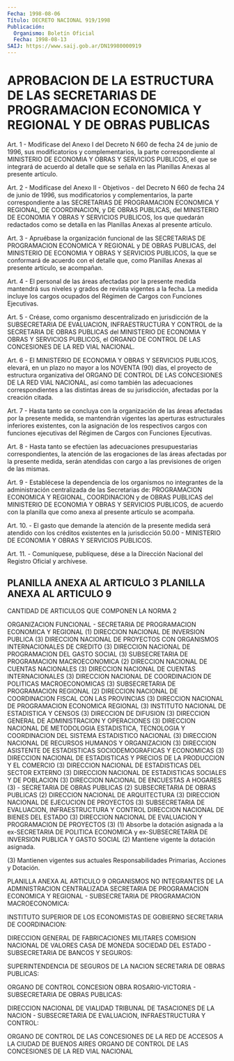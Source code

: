 ```yaml
---
Fecha: 1998-08-06
Título: DECRETO NACIONAL 919/1998
Publicación:
  Organismo: Boletín Oficial
  Fecha: 1998-08-13
SAIJ: https://www.saij.gob.ar/DN19980000919
---
```

# APROBACION DE LA ESTRUCTURA DE LAS SECRETARIAS DE PROGRAMACION ECONOMICA Y REGIONAL Y DE OBRAS PUBLICAS

<a id="1"></a>
Art. 1 - Modifícase  del  Anexo I del Decreto N 660 de fecha 24 de junio de 1996, sus modificatorios  y  complementarios,  la parte correspondiente  al  MINISTERIO  DE  ECONOMIA  Y  OBRAS Y SERVICIOS PUBLICOS, el que se integrará de acuerdo al detalle  que  se señala en las Planillas Anexas al presente artículo.

<a id="2"></a>
Art. 2 - Modifícase del Anexo II - Objetivos - del Decreto N 660 de fecha 24 de junio de 1996, sus modificatorios y complementarios, la parte correspondiente a las SECRETARIAS DE PROGRAMACION ECONOMICA Y REGIONAL,  DE COORDINACION, y DE OBRAS PUBLICAS, del MINISTERIO  DE ECONOMIA Y OBRAS  Y SERVICIOS PUBLICOS, los que quedarán redactados como  se detalla en  las  Planillas  Anexas  al  presente  artículo.

<a id="3"></a>
Art. 3  - Apruébase la organización funcional de las SECRETARIAS DE PROGRAMACION   ECONOMICA  Y  REGIONAL  y  DE  OBRAS  PUBLICAS,  del MINISTERIO DE ECONOMIA  Y  OBRAS  Y  SERVICIOS  PUBLICOS, la que se conformará de acuerdo con el detalle que, como Planillas  Anexas al presente artículo, se acompañan.

<a id="4"></a>
Art. 4 - El personal de las áreas afectadas por la presente  medida mantendrá  sus niveles y grados de revista vigentes a la fecha.  La medida incluye  los  cargos  ocupados  del  Régimen  de  Cargos con Funciones Ejecutivas.

<a id="5"></a>
Art. 5 - Créase, como organismo descentralizado en jurisdicción  de la  SUBSECRETARIA  DE  EVALUACION,  INFRAESTRUCTURA Y CONTROL de la SECRETARIA DE OBRAS PUBLICAS del MINISTERIO  DE  ECONOMIA Y OBRAS Y SERVICIOS PUBLICOS, el ORGANO DE CONTROL DE LAS CONCESIONES  DE  LA RED VIAL NACIONAL.

<a id="6"></a>
Art.  6  -  El MINISTERIO DE ECONOMIA Y OBRAS Y SERVICIOS PUBLICOS, elevará, en un  plazo no mayor a los NOVENTA (90) días, el proyecto de estructura organizativa del ORGANO DE CONTROL DE LAS CONCESIONES DE  LA  RED  VIAL  NACIONAL,  así  como  también  las  adecuaciones correspondientes  a  las    distintas  áreas  de  su  jurisdicción, afectadas por la creación citada.

<a id="7"></a>
Art. 7 - Hasta tanto se concluya  con  la organización de las áreas afectadas  por  la  presente  medida,  se mantendrán  vigentes  las aperturas estructurales inferiores existentes, con la asignación de los  respectivos  cargos con funciones ejecutivas  del  Régimen  de Cargos con Funciones Ejecutivas.

<a id="8"></a>
Art. 8 - Hasta tanto  se  efectúen las adecuaciones presupuestarias correspondientes, la atención  de  las  erogaciones  de  las  áreas afectadas  por  la presente medida, serán atendidas con cargo a las previsiones de origen de las mismas.

<a id="9"></a>
Art. 9 - Establécese la dependencia de los organismos no integrantes de la  administración  centralizada  de las Secretarias de:  PROGRAMACION  ECONOMICA Y REGIONAL, COORDINACION  y  de  OBRAS PUBLICAS del MINISTERIO  DE  ECONOMIA Y OBRAS Y SERVICIOS PUBLICOS, de acuerdo con la planilla que  como  anexa al presente artículo se acompaña.

<a id="10"></a>
Art. 10. - El gasto que demande la atención  de  la presente medida será atendido con los créditos existentes en la jurisdicción  50.00 -    MINISTERIO  DE  ECONOMIA  Y  OBRAS  Y  SERVICIOS  PUBLICOS.

<a id="11"></a>
Art. 11.  -  Comuníquese,  publíquese, dése a la Dirección Nacional del Registro Oficial y archívese.

## PLANILLA ANEXA AL ARTICULO 3 PLANILLA ANEXA AL ARTICULO 9

CANTIDAD DE ARTICULOS QUE COMPONEN LA NORMA 2

<a id="1"></a>
ORGANIZACION FUNCIONAL - SECRETARIA DE PROGRAMACION ECONOMICA Y REGIONAL (1) DIRECCION NACIONAL DE INVERSION PUBLICA (3) DIRECCION NACIONAL DE PROYECTOS CON  ORGANISMOS  INTERNACIONALES DE CREDITO (3) DIRECCION NACIONAL DE PROGRAMACION DEL GASTO SOCIAL (3) SUBSECRETARIA DE PROGRAMACION MACROECONOMICA (2) DIRECCION NACIONAL DE CUENTAS NACIONALES (3) DIRECCION NACIONAL DE CUENTAS INTERNACIONALES (3) DIRECCION NACIONAL DE COORDINACION DE POLITICAS MACROECONOMICAS (3) SUBSECRETARIA DE PROGRAMACION REGIONAL (2) DIRECCION  NACIONAL DE COORDINACION FISCAL CON LAS  PROVINCIAS  (3) DIRECCION  NACIONAL    DE    PROGRAMACION  ECONOMICA  REGIONAL  (3) INSTITUTO NACIONAL DE ESTADISTICA Y CENSOS (3) DIRECCION DE DIFUSION (3) DIRECCION GENERAL DE ADMINISTRACION Y OPERACIONES (3) DIRECCION  NACIONAL  DE  METODOLOGIA    ESTADISTICA,  TECNOLOGIA  Y COORDINACION DEL SISTEMA ESTADISTICO NACIONAL (3) DIRECCION  NACIONAL  DE  RECURSOS  HUMANOS  Y    ORGANIZACION (3) DIRECCION  ASISTENTE DE ESTADISTICAS SOCIODEMOGRAFICAS Y ECONOMICAS (3) DIRECCION NACIONAL  DE ESTADISTICAS Y PRECIOS DE LA PRODUCCION Y EL COMERCIO (3) DIRECCION  NACIONAL  DE    ESTADISTICAS   DEL  SECTOR  EXTERNO  (3) DIRECCION  NACIONAL DE ESTADISTICAS SOCIALES  Y  DE  POBLACION  (3) DIRECCION NACIONAL DE ENCUESTAS A HOGARES (3) - SECRETARIA DE OBRAS PUBLICAS (2) SUBSECRETARIA DE OBRAS PUBLICAS (2) DIRECCION NACIONAL DE ARQUITECTURA (3) DIRECCION NACIONAL DE EJECUCION DE PROYECTOS (3) SUBSECRETARIA DE EVALUACION, INFRAESTRUCTURA Y CONTROL DIRECCION NACIONAL DE BIENES DEL ESTADO (3) DIRECCION NACIONAL  DE  EVALUACION  Y PROGRAMACION DE PROYECTOS (3) (1)  Absorbe la dotación asignada a la  ex-SECRETARIA  DE  POLITICA ECONOMICA  y  ex-SUBSECRETARIA  DE INVERSION PUBLICA Y GASTO SOCIAL (2) Mantiene vigente la dotación asignada.

(3)  Mantienen vigentes sus actuales  Responsabilidades  Primarias, Acciones y Dotación.

<a id="2"></a>
PLANILLA ANEXA AL ARTICULO 9 ORGANISMOS    NO  INTEGRANTES  DE  LA  ADMINISTRACION  CENTRALIZADA SECRETARIA DE PROGRAMACION ECONOMICA Y REGIONAL - SUBSECRETARIA DE PROGRAMACION MACROECONOMICA:

INSTITUTO SUPERIOR DE LOS ECONOMISTAS DE GOBIERNO SECRETARIA DE COORDINACION:

DIRECCION GENERAL DE FABRICACIONES MILITARES COMISION NACIONAL DE VALORES CASA DE MONEDA SOCIEDAD DEL ESTADO - SUBSECRETARIA DE BANCOS Y SEGUROS:

SUPERINTENDENCIA DE SEGUROS DE LA NACION SECRETARIA DE OBRAS PUBLICAS:

ORGANO DE CONTROL CONCESION OBRA ROSARIO-VICTORIA - SUBSECRETARIA DE OBRAS PUBLICAS:

DIRECCION NACIONAL DE VIALIDAD TRIBUNAL DE TASACIONES DE LA NACION - SUBSECRETARIA    DE    EVALUACION,  INFRAESTRUCTURA  Y  CONTROL:

ORGANO DE CONTROL DE LAS CONCESIONES  DE  LA  RED  DE  ACCESOS A LA CIUDAD DE BUENOS AIRES ORGANO  DE  CONTROL  DE  LAS  CONCESIONES  DE  LA RED VIAL NACIONAL
